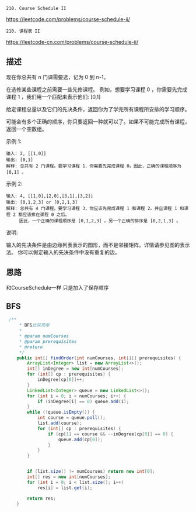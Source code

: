 `210. Course Schedule II`

<https://leetcode.com/problems/course-schedule-ii/>

`210. 课程表 II`

<https://leetcode-cn.com/problems/course-schedule-ii/>

## 描述

现在你总共有 n 门课需要选，记为 0 到 n-1。

在选修某些课程之前需要一些先修课程。 例如，想要学习课程 0 ，你需要先完成课程 1 ，我们用一个匹配来表示他们: [0,1]

给定课程总量以及它们的先决条件，返回你为了学完所有课程所安排的学习顺序。

可能会有多个正确的顺序，你只要返回一种就可以了。如果不可能完成所有课程，返回一个空数组。

示例 1:
``````
输入: 2, [[1,0]] 
输出: [0,1]
解释: 总共有 2 门课程。要学习课程 1，你需要先完成课程 0。因此，正确的课程顺序为 [0,1] 。
``````
示例 2:

``````
输入: 4, [[1,0],[2,0],[3,1],[3,2]]
输出: [0,1,2,3] or [0,2,1,3]
解释: 总共有 4 门课程。要学习课程 3，你应该先完成课程 1 和课程 2。并且课程 1 和课程 2 都应该排在课程 0 之后。
     因此，一个正确的课程顺序是 [0,1,2,3] 。另一个正确的排序是 [0,2,1,3] 。
``````
说明:

输入的先决条件是由边缘列表表示的图形，而不是邻接矩阵。详情请参见图的表示法。
你可以假定输入的先决条件中没有重复的边。


## 思路

和CourseSchedule一样 只是加入了保存顺序


## BFS
```java
 /**
     * BFS比较简单
     *
     * @param numCourses
     * @param prerequisites
     * @return
     */
    public int[] findOrder(int numCourses, int[][] prerequisites) {
        ArrayList<Integer> list = new ArrayList<>();
        int[] inDegree = new int[numCourses];
        for (int[] cp : prerequisites) {
            inDegree[cp[0]]++;
        }
        LinkedList<Integer> queue = new LinkedList<>();
        for (int i = 0; i < numCourses; i++) {
            if (inDegree[i] == 0) queue.add(i);
        }
        while (!queue.isEmpty()) {
            int course = queue.poll();
            list.add(course);
            for (int[] cp : prerequisites) {
                if (cp[1] == course && --inDegree[cp[0]] == 0) {
                    queue.add(cp[0]);
                }
            }
        }


        if (list.size() != numCourses) return new int[0];
        int[] res = new int[numCourses];
        for (int i = 0; i < list.size(); i++)
            res[i] = list.get(i);

        return res;
    }
```